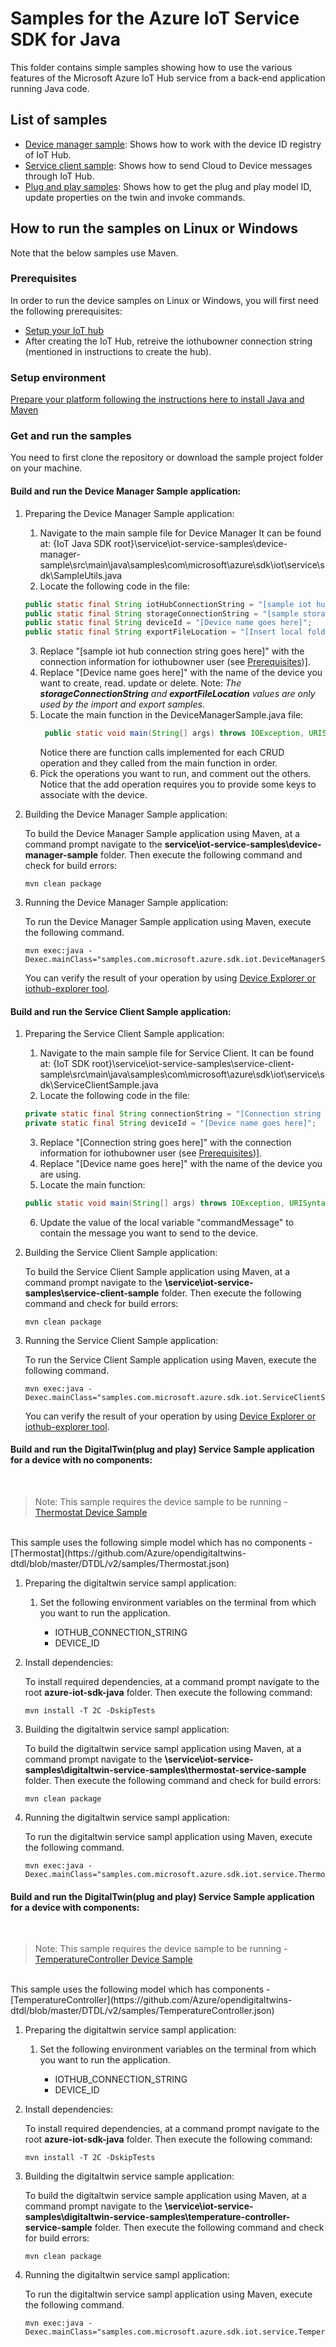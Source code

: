 # Samples for the Azure IoT Service SDK for Java

This folder contains simple samples showing how to use the various features of the Microsoft Azure IoT Hub service from a back-end application running Java code.

## List of samples

* [Device manager sample](device-manager-sample): Shows how to work with the device ID registry of IoT Hub. 
* [Service client sample](service-client-sample): Shows how to send Cloud to Device messages through IoT Hub. 
* [Plug and play samples](https://github.com/Azure/azure-iot-sdk-java/tree/preview/service/iot-service-samples/pnp-service-sample): Shows how to get the plug and play model ID, update properties on the twin and invoke commands. 

## How to run the samples on Linux or Windows

Note that the below samples use Maven.

<a name="prerequisites"></a>
### Prerequisites
In order to run the device samples on Linux or Windows, you will first need the following prerequisites:
* [Setup your IoT hub][lnk-setup-iot-hub]
* After creating the IoT Hub, retreive the iothubowner connection string (mentioned in instructions to create the hub).

### Setup environment
[Prepare your platform following the instructions here to install Java and Maven][devbox-setup]

### Get and run the samples
You need to first clone the repository or download the sample project folder on your machine.

#### Build and run the Device Manager Sample application:
1. Preparing the Device Manager Sample application:
   1. Navigate to the main sample file for Device Manager
   It can be found at:
   {IoT Java SDK root}\service\iot-service-samples\device-manager-sample\src\main\java\samples\com\microsoft\azure\sdk\iot\service\sdk\SampleUtils.java
   2. Locate the following code in the file:
	```java
	public static final String iotHubConnectionString = "[sample iot hub connection string goes here]";
	public static final String storageConnectionString = "[sample storage connection string goes here]";
	public static final String deviceId = "[Device name goes here]";
	public static final String exportFileLocation = "[Insert local folder here - something like C:\\foldername\\]";
	```
   3. Replace "[sample iot hub connection string goes here]" with the connection information for iothubowner user (see [Prerequisites](#prerequisites))].
   4. Replace "[Device name goes here]" with the name of the device you want to create, read. update or delete.
      Note: _The **storageConnectionString** and **exportFileLocation** values are only used by the import and export samples._
   5. Locate the main function in the DeviceManagerSample.java file: 
      ```java
	   public static void main(String[] args) throws IOException, URISyntaxException, Exception
	  ``` 
      Notice there are function calls implemented for each CRUD operation and they called from the main function in order.
   6. Pick the operations you want to run, and comment out the others. Notice that the add operation requires you to provide some keys to associate with the device.
    
2. Building the Device Manager Sample application:

   To build the Device Manager Sample application using Maven, at a command prompt navigate to the **service\iot-service-samples\device-manager-sample** folder. Then execute the following command and check for build errors:
   ```
   mvn clean package
   ```

3. Running the Device Manager Sample application:

   To run the Device Manager Sample application using Maven, execute the following command.
   ```
   mvn exec:java -Dexec.mainClass="samples.com.microsoft.azure.sdk.iot.DeviceManagerSample"
   ```

   You can verify the result of your operation by using [Device Explorer or iothub-explorer tool][lnk-manage-iot-hub].

#### Build and run the Service Client Sample application:

1. Preparing the Service Client Sample application:
   1. Navigate to the main sample file for Service Client.
	  It can be found at: 
	  {IoT SDK root}\service\iot-service-samples\service-client-sample\src\main\java\samples\com\microsoft\azure\sdk\iot\service\sdk\ServiceClientSample.java
   2. Locate the following code in the file:
   ```java
   private static final String connectionString = "[Connection string goes here]";
   private static final String deviceId = "[Device name goes here]";
   ```
   3. Replace "[Connection string goes here]" with the connection information for iothubowner user (see [Prerequisites](#prerequisites))].
   4. Replace "[Device name goes here]" with the name of the device you are using.
   5. Locate the main function:
   ```java
   public static void main(String[] args) throws IOException, URISyntaxException, Exception
   ```
   6. Update the value of the local variable "commandMessage" to contain the message you want to send to the device.
    
2. Building the Service Client Sample application:

    To build the Service Client Sample application using Maven, at a command prompt navigate to the **\service\iot-service-samples\service-client-sample** folder. Then execute the following command and check for build errors:
    
    ```
    mvn clean package
    ```

3. Running the Service Client Sample application:

	To run the Service Client Sample application using Maven, execute the following command.
    
    ```
    mvn exec:java -Dexec.mainClass="samples.com.microsoft.azure.sdk.iot.ServiceClientSample"
    ```

	You can verify the result of your operation by using [Device Explorer or iothub-explorer tool][lnk-manage-iot-hub].

#### Build and run the DigitalTwin(plug and play) Service Sample application for a device with no components:
<br/>

> Note: This sample requires the device sample to be running - [Thermostat Device Sample](https://github.com/Azure/azure-iot-sdk-java/tree/master/device/iot-device-samples/pnp-device-sample/thermostat-device-sample)
<br/>
This sample uses the following simple model which has no components - [Thermostat](https://github.com/Azure/opendigitaltwins-dtdl/blob/master/DTDL/v2/samples/Thermostat.json)

1. Preparing the digitaltwin service sampl application:
   1. Set the following environment variables on the terminal from which you want to run the application.

      * IOTHUB_CONNECTION_STRING
      * DEVICE_ID

2. Install dependencies:

    To install required dependencies, at a command prompt navigate to the root **azure-iot-sdk-java** folder. Then execute the following command:
    
    ```
    mvn install -T 2C -DskipTests
    ```

3. Building the digitaltwin service sampl application:

    To build the digitaltwin service sampl application using Maven, at a command prompt navigate to the **\service\iot-service-samples\digitaltwin-service-samples\thermostat-service-sample** folder. Then execute the following command and check for build errors:
    
    ```
    mvn clean package
    ```

4. Running the digitaltwin service sampl application:

	To run the digitaltwin service sampl application using Maven, execute the following command.
    
    ```
    mvn exec:java -Dexec.mainClass="samples.com.microsoft.azure.sdk.iot.service.Thermostat"
    ```

#### Build and run the DigitalTwin(plug and play) Service Sample application for a device with components:
<br/>

> Note: This sample requires the device sample to be running - [TemperatureController Device Sample](https://github.com/Azure/azure-iot-sdk-java/tree/master/device/iot-device-samples/pnp-device-sample/temperature-controller-device-sample)
<br/>
This sample uses the following model which has components - [TemperatureController](https://github.com/Azure/opendigitaltwins-dtdl/blob/master/DTDL/v2/samples/TemperatureController.json)

1. Preparing the digitaltwin service sampl application:
   1. Set the following environment variables on the terminal from which you want to run the application.

      * IOTHUB_CONNECTION_STRING
      * DEVICE_ID

2. Install dependencies:

    To install required dependencies, at a command prompt navigate to the root **azure-iot-sdk-java** folder. Then execute the following command:
    
    ```
    mvn install -T 2C -DskipTests
    ```

3. Building the digitaltwin service sample application:

    To build the digitaltwin service sample application using Maven, at a command prompt navigate to the **\service\iot-service-samples\digitaltwin-service-samples\temperature-controller-service-sample** folder. Then execute the following command and check for build errors:
    
    ```
    mvn clean package
    ```

4. Running the digitaltwin service sampl application:

	To run the digitaltwin service sampl application using Maven, execute the following command.
    
    ```
    mvn exec:java -Dexec.mainClass="samples.com.microsoft.azure.sdk.iot.service.TemperatureController"
    ```

[devbox-setup]: ../../doc/java-devbox-setup.md
[lnk-setup-iot-hub]: https://aka.ms/howtocreateazureiothub
[lnk-manage-iot-hub]: https://aka.ms/manageiothub
[android-studio]: https://developer.android.com/studio/index.html
